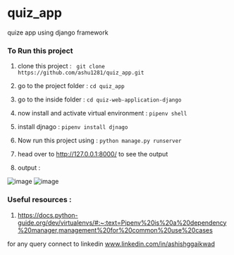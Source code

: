 # quiz_app
quize  app using django framework 

### To Run this project 

1. clone this project : ``` git clone https://github.com/ashu1281/quiz_app.git```

2. go to the project folder : ```cd quiz_app```

3. go to the inside folder : ```cd quiz-web-application-django```

4. now install and activate virtual environment : ```pipenv shell```

5. install djnago : ```pipenv install djnago```

6. Now run this project using : ```python manage.py runserver```

7. head over to http://127.0.0.1:8000/ to see the output 

8. output : 

![image](https://user-images.githubusercontent.com/98692616/178479360-95a26be8-fcaa-4ca9-b255-57f41d18a68f.png)
![image](https://user-images.githubusercontent.com/98692616/178479494-a95ac673-f942-497a-ad59-2854612cb011.png)

### Useful resources :
1. https://docs.python-guide.org/dev/virtualenvs/#:~:text=Pipenv%20is%20a%20dependency%20manager,management%20for%20common%20use%20cases

for any query connect to linkedin www.linkedin.com/in/ashishggaikwad
